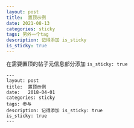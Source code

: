 ```yaml
---
layout: post
title:  置顶示例
date: 2021-08-13
categories: sticky
tags: 另外一个tag
description: 记得添加 is_sticky
is_sticky: true
---
```


在需要置顶的帖子元信息部分添加 `is_sticky: true`

    ---
    layout: post
    title:  置顶示例
    date:   2018-04-01
    categories: sticky
    tags: 参与
    description: 记得添加 is_sticky: true
    is_sticky: true
    ---

